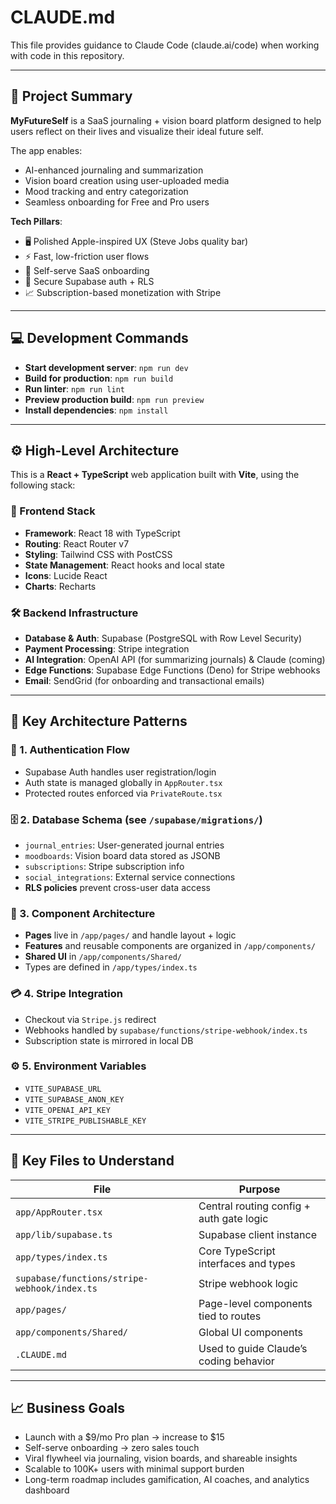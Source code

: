 # CLAUDE.md

This file provides guidance to Claude Code (claude.ai/code) when working with code in this repository.

---

## 🧠 Project Summary

**MyFutureSelf** is a SaaS journaling + vision board platform designed to help users reflect on their lives and visualize their ideal future self.

The app enables:
- AI-enhanced journaling and summarization
- Vision board creation using user-uploaded media
- Mood tracking and entry categorization
- Seamless onboarding for Free and Pro users

**Tech Pillars**:
- 🖥️ Polished Apple-inspired UX (Steve Jobs quality bar)
- ⚡ Fast, low-friction user flows
- 🎯 Self-serve SaaS onboarding
- 🔐 Secure Supabase auth + RLS
- 📈 Subscription-based monetization with Stripe

---

## 💻 Development Commands

- **Start development server**: `npm run dev`
- **Build for production**: `npm run build`
- **Run linter**: `npm run lint`
- **Preview production build**: `npm run preview`
- **Install dependencies**: `npm install`

---

## ⚙️ High-Level Architecture

This is a **React + TypeScript** web application built with **Vite**, using the following stack:

### 🧩 Frontend Stack
- **Framework**: React 18 with TypeScript
- **Routing**: React Router v7
- **Styling**: Tailwind CSS with PostCSS
- **State Management**: React hooks and local state
- **Icons**: Lucide React
- **Charts**: Recharts

### 🛠️ Backend Infrastructure
- **Database & Auth**: Supabase (PostgreSQL with Row Level Security)
- **Payment Processing**: Stripe integration
- **AI Integration**: OpenAI API (for summarizing journals) & Claude (coming)
- **Edge Functions**: Supabase Edge Functions (Deno) for Stripe webhooks
- **Email**: SendGrid (for onboarding and transactional emails)

---

## 🧱 Key Architecture Patterns

### 🔐 1. Authentication Flow
- Supabase Auth handles user registration/login
- Auth state is managed globally in `AppRouter.tsx`
- Protected routes enforced via `PrivateRoute.tsx`

### 🗄️ 2. Database Schema (see `/supabase/migrations/`)
- `journal_entries`: User-generated journal entries
- `moodboards`: Vision board data stored as JSONB
- `subscriptions`: Stripe subscription info
- `social_integrations`: External service connections
- **RLS policies** prevent cross-user data access

### 🧩 3. Component Architecture
- **Pages** live in `/app/pages/` and handle layout + logic
- **Features** and reusable components are organized in `/app/components/`
- **Shared UI** in `/app/components/Shared/`
- Types are defined in `/app/types/index.ts`

### 💳 4. Stripe Integration
- Checkout via `Stripe.js` redirect
- Webhooks handled by `supabase/functions/stripe-webhook/index.ts`
- Subscription state is mirrored in local DB

### ⚙️ 5. Environment Variables
- `VITE_SUPABASE_URL`
- `VITE_SUPABASE_ANON_KEY`
- `VITE_OPENAI_API_KEY`
- `VITE_STRIPE_PUBLISHABLE_KEY`

---

## 🧭 Key Files to Understand

| File | Purpose |
|------|---------|
| `app/AppRouter.tsx` | Central routing config + auth gate logic |
| `app/lib/supabase.ts` | Supabase client instance |
| `app/types/index.ts` | Core TypeScript interfaces and types |
| `supabase/functions/stripe-webhook/index.ts` | Stripe webhook logic |
| `app/pages/` | Page-level components tied to routes |
| `app/components/Shared/` | Global UI components |
| `.CLAUDE.md` | Used to guide Claude’s coding behavior |

---

## 📈 Business Goals

- Launch with a $9/mo Pro plan → increase to $15
- Self-serve onboarding → zero sales touch
- Viral flywheel via journaling, vision boards, and shareable insights
- Scalable to 100K+ users with minimal support burden
- Long-term roadmap includes gamification, AI coaches, and analytics dashboard